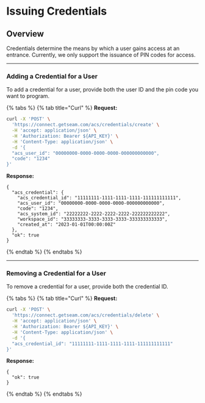 # Issuing Credentials

## Overview

Credentials determine the means by which a user gains access at an entrance. Currently, we only support the issuance of PIN codes for access.

***

### Adding a Credential for a User

To add a credential for a user, provide both the user ID and the pin code you want to program.

{% tabs %}
{% tab title="Curl" %}
**Request:**

```bash
curl -X 'POST' \
  'https://connect.getseam.com/acs/credentials/create' \
  -H 'accept: application/json' \
  -H 'Authorization: Bearer ${API_KEY}' \
  -H 'Content-Type: application/json' \
  -d '{
  "acs_user_id": "00000000-0000-0000-0000-000000000000",
  "code": "1234"
}'
```

**Response:**

```
{
  "acs_credential": {
    "acs_credential_id": "11111111-1111-1111-1111-111111111111",
    "acs_user_id": "00000000-0000-0000-0000-000000000000",
    "code": "1234",
    "acs_system_id": "22222222-2222-2222-2222-222222222222",
    "workspace_id": "33333333-3333-3333-3333-333333333333",
    "created_at": "2023-01-01T00:00:00Z"
  },
  "ok": true
}
```
{% endtab %}
{% endtabs %}

***

### Removing a Credential for a User

To remove a credential for a user, provide both the credential ID.

{% tabs %}
{% tab title="Curl" %}
**Request:**

```bash
curl -X 'POST' \
  'https://connect.getseam.com/acs/credentials/delete' \
  -H 'accept: application/json' \
  -H 'Authorization: Bearer ${API_KEY}' \
  -H 'Content-Type: application/json' \
  -d '{
  "acs_credential_id": "11111111-1111-1111-1111-111111111111"
}'
```

**Response:**

```
{
  "ok": true
}
```
{% endtab %}
{% endtabs %}
